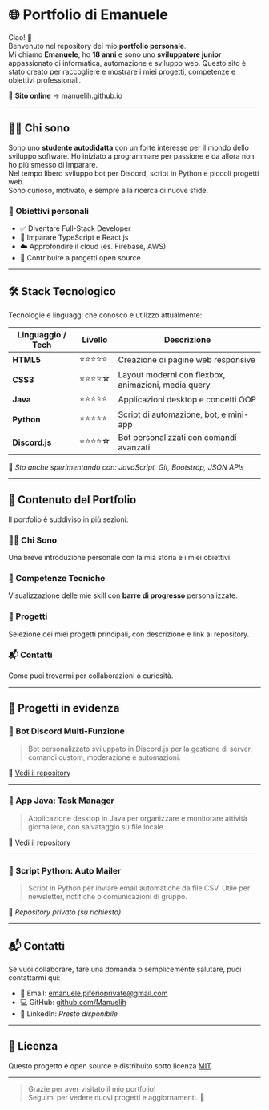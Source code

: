 # 🌐 Portfolio di Emanuele

Ciao! 👋  
Benvenuto nel repository del mio **portfolio personale**.  
Mi chiamo **Emanuele**, ho **18 anni** e sono uno **sviluppatore junior** appassionato di informatica, automazione e sviluppo web. Questo sito è stato creato per raccogliere e mostrare i miei progetti, competenze e obiettivi professionali.

🔗 **Sito online** → [manuelih.github.io](https://manuelih.github.io)

---

## 👨‍💻 Chi sono

Sono uno **studente autodidatta** con un forte interesse per il mondo dello sviluppo software. Ho iniziato a programmare per passione e da allora non ho più smesso di imparare.  
Nel tempo libero sviluppo bot per Discord, script in Python e piccoli progetti web.  
Sono curioso, motivato, e sempre alla ricerca di nuove sfide.

### 🎯 Obiettivi personali
- ✅ Diventare Full-Stack Developer
- 🔄 Imparare TypeScript e React.js
- ☁️ Approfondire il cloud (es. Firebase, AWS)
- 🧠 Contribuire a progetti open source

---

## 🛠️ Stack Tecnologico

Tecnologie e linguaggi che conosco e utilizzo attualmente:

| Linguaggio / Tech | Livello | Descrizione |
|-------------------|---------|-------------|
| **HTML5**         | ⭐⭐⭐⭐⭐  | Creazione di pagine web responsive |
| **CSS3**          | ⭐⭐⭐⭐☆  | Layout moderni con flexbox, animazioni, media query |
| **Java**          | ⭐⭐⭐⭐⭐  | Applicazioni desktop e concetti OOP |
| **Python**        | ⭐⭐⭐⭐⭐  | Script di automazione, bot, e mini-app |
| **Discord.js**    | ⭐⭐⭐⭐☆  | Bot personalizzati con comandi avanzati |

🧪 *Sto anche sperimentando con: JavaScript, Git, Bootstrap, JSON APIs*

---

## 🧾 Contenuto del Portfolio

Il portfolio è suddiviso in più sezioni:

### 🧑‍🎓 Chi Sono
Una breve introduzione personale con la mia storia e i miei obiettivi.

### 🧠 Competenze Tecniche
Visualizzazione delle mie skill con **barre di progresso** personalizzate.

### 🧪 Progetti
Selezione dei miei progetti principali, con descrizione e link ai repository.

### 📬 Contatti
Come puoi trovarmi per collaborazioni o curiosità.

---

## 💼 Progetti in evidenza

### 🔹 Bot Discord Multi-Funzione
> Bot personalizzato sviluppato in Discord.js per la gestione di server, comandi custom, moderazione e automazioni.

🔗 [Vedi il repository](https://github.com/Manuelih/discord-bot)

---

### 🔹 App Java: Task Manager
> Applicazione desktop in Java per organizzare e monitorare attività giornaliere, con salvataggio su file locale.

🔗 [Vedi il repository](https://github.com/Manuelih/task-manager)

---

### 🔹 Script Python: Auto Mailer
> Script in Python per inviare email automatiche da file CSV. Utile per newsletter, notifiche o comunicazioni di gruppo.

🔗 *Repository privato (su richiesta)*

---

## 📬 Contatti

Se vuoi collaborare, fare una domanda o semplicemente salutare, puoi contattarmi qui:

- 📧 Email: [emanuele.piferioprivate@gmail.com](mailto:emanuele.piferioprivate@gmail.com)
- 💻 GitHub: [github.com/Manuelih](https://github.com/Manuelih)
- 💼 LinkedIn: *Presto disponibile*

---

## 📄 Licenza

Questo progetto è open source e distribuito sotto licenza [MIT](LICENSE).

---

> Grazie per aver visitato il mio portfolio!  
> Seguimi per vedere nuovi progetti e aggiornamenti. 🚀
